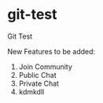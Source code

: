 # git-test
Git Test

New Features to be added: 
1. Join Community
2. Public Chat
3. Private Chat
4. kdmkdll
